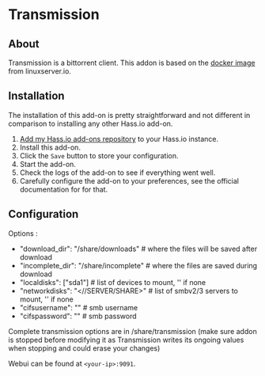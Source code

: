 # Transmission

## About

Transmission is a bittorrent client.
This addon is based on the [docker image](https://github.com/linuxserver/transmission) from linuxserver.io.

## Installation

The installation of this add-on is pretty straightforward and not different in
comparison to installing any other Hass.io add-on.

1. [Add my Hass.io add-ons repository][repository] to your Hass.io instance.
1. Install this add-on.
1. Click the `Save` button to store your configuration.
1. Start the add-on.
1. Check the logs of the add-on to see if everything went well.
1. Carefully configure the add-on to your preferences, see the official documentation for for that.

## Configuration

Options : 
- "download_dir": "/share/downloads"      # where the files will be saved after download
- "incomplete_dir": "/share/incomplete"   # where the files are saved during download
- "localdisks": ["sda1"]                  # list of devices to mount, '' if none
- "networkdisks": "<//SERVER/SHARE>"      # list of smbv2/3 servers to mount, '' if none
- "cifsusername": "<username>"            # smb username
- "cifspassword": "<password>"            # smb password

Complete transmission options are in /share/transmission (make sure addon is stopped before modifying it as Transmission writes its ongoing values when stopping and could erase your changes)

Webui can be found at `<your-ip>:9091`.

[repository]: https://github.com/alexbelgium/hassio-addons

